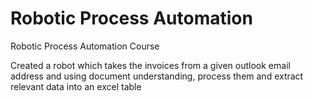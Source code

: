 # Robotic Process Automation
 Robotic Process Automation Course
 
 Created a robot which takes the invoices from a given outlook email address and using document understanding, process them and extract relevant data into an excel table

